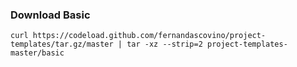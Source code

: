 ### Download Basic

`curl https://codeload.github.com/fernandascovino/project-templates/tar.gz/master | tar -xz --strip=2 project-templates-master/basic`